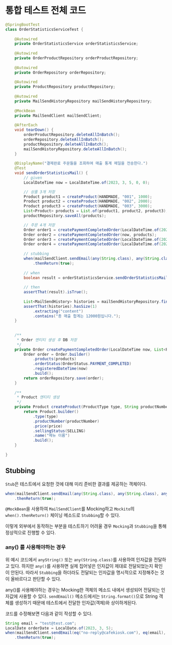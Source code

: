 # 통합 테스트 전체 코드

```java
@SpringBootTest  
class OrderStatisticsServiceTest {  
  
    @Autowired  
    private OrderStatisticsService orderStatisticsService;  
  
    @Autowired  
    private OrderProductRepository orderProductRepository;  
  
    @Autowired  
    private OrderRepository orderRepository;  
  
    @Autowired  
    private ProductRepository productRepository;  
  
    @Autowired  
    private MailSendHistoryRepository mailSendHistoryRepository;  
  
    @MockBean  
    private MailSendClient mailSendClient;  
  
    @AfterEach  
    void tearDown() {  
        orderProductRepository.deleteAllInBatch();  
        orderRepository.deleteAllInBatch();  
        productRepository.deleteAllInBatch();  
        mailSendHistoryRepository.deleteAllInBatch();  
    }  
  
    @DisplayName("결제완료 주문들을 조회하여 매출 통계 메일을 전송한다.")  
    @Test  
    void sendOrderStatisticsMail() {  
        // given  
        LocalDateTime now = LocalDateTime.of(2023, 3, 5, 0, 0);  

		// 상품 3개 저장
        Product product1 = createProduct(HANDMADE, "001", 1000);  
        Product product2 = createProduct(HANDMADE, "002", 2000);  
        Product product3 = createProduct(HANDMADE, "003", 3000);  
        List<Product> products = List.of(product1, product2, product3);  
        productRepository.saveAll(products);  

		// 주문 4개 저장
        Order order1 = createPaymentCompletedOrder(LocalDateTime.of(2023, 3, 4, 23, 59, 59), products);  
        Order order2 = createPaymentCompletedOrder(now, products);  
        Order order3 = createPaymentCompletedOrder(LocalDateTime.of(2023, 3, 5, 23, 59, 59), products);  
        Order order4 = createPaymentCompletedOrder(LocalDateTime.of(2023, 3, 6, 0, 0), products);  
  
        // stubbing  
        when(mailSendClient.sendEmail(any(String.class), any(String.class), any(String.class), any(String.class)))  
            .thenReturn(true);  
  
        // when  
        boolean result = orderStatisticsService.sendOrderStatisticsMail(LocalDate.of(2023, 3, 5), "test@test.com");  
  
        // then  
        assertThat(result).isTrue();  
  
        List<MailSendHistory> histories = mailSendHistoryRepository.findAll();  
        assertThat(histories).hasSize(1)  
            .extracting("content")  
            .contains("총 매출 합계는 12000원입니다.");  
    }  
 
	  
	/**  
	 * Order 엔티티 생성 후 DB 저장   
	 */  
	private Order createPaymentCompletedOrder(LocalDateTime now, List<Product> products) {  
	    Order order = Order.builder()  
	        .products(products)  
	        .orderStatus(OrderStatus.PAYMENT_COMPLETED)  
	        .registeredDateTime(now)  
	        .build();  
	    return orderRepository.save(order);  
	}  
	  
	/**  
	 * Product 엔티티 생성   
	 */  
	private Product createProduct(ProductType type, String productNumber, int price) {  
	    return Product.builder()  
	        .type(type)  
	        .productNumber(productNumber)  
	        .price(price)  
	        .sellingStatus(SELLING)  
	        .name("메뉴 이름")  
	        .build();  
	}
  
}
```

## Stubbing

`Stub`은 테스트에서 요청한 것에 대해 미리 준비한 결과를 제공하는 객체이다.

```java
when(mailSendClient.sendEmail(any(String.class), any(String.class), any(String.class), any(String.class)))  
    .thenReturn(true);
```

`@MockBean`을 사용하여 `MailSendClient`를 Mocking하고 `Mockito`의 `when().thenReturn()` 체이닝 메소드로 `Stubbing`할 수 있다.

이렇게 외부에서 동작하는 부분을 테스트하기 어려울 경우 `Mocking`과 `Stubbing`을 통해 정상적으로 진행할 수 있다.

### any() 를 사용해야하는 경우

위 예시 코드에서 `anyString()` 또는 `any(String.class)`를 사용하여 인자값을 전달하고 있다. 하지만 `any()`를 사용하면 실제 집어넣은 인자값이 제대로 전달되었는지 확인이 안된다. 따라서 `Stubbing`을 하더라도 전달되는 인자값을 명시적으로 지정해주는 것이 올바르다고 판단할 수 있다.

any()를 사용해야하는 경우는 Mocking한 객체의 메소드 내에서 생성되어 전달되는 인자값에 사용할 수 있다. `sendEmail()` 메소드에서는 `String.format()`으로 String 객체를 생성하기 때문에 테스트에서 전달한 인자값(객체)와 상이하게된다.

코드를 수정해보면 다음과 같이 작성할 수 있다.

```java
String email = "test@test.com";  
LocalDate orderDate = LocalDate.of(2023, 3, 5);  
when(mailSendClient.sendEmail(eq("no-reply@cafekiosk.com"), eq(email), anyString(), anyString()))  
    .thenReturn(true);
```

